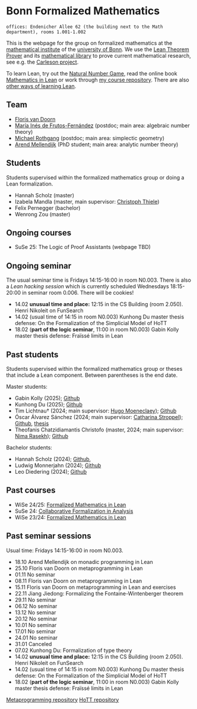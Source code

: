 <!-- title: "Bonn Formalized Mathematics group" -->
<!-- todo: add picture -->

# Bonn Formalized Mathematics

```
offices: Endenicher Allee 62 (the building next to the Math department), rooms 1.001-1.002
```

This is the webpage for the group on formalized mathematics at the [mathematical institute](https://www.math.uni-bonn.de/) of the [university of Bonn](https://www.uni-bonn.de). We use the [Lean Theorem Prover](https://lean-lang.org/) and its [mathematical library](https://leanprover-community.github.io/) to prove current mathematical research, see e.g. the [Carleson project](https://florisvandoorn.com/carleson/).

To learn Lean, try out the [Natural Number Game](https://adam.math.hhu.de/#/g/hhu-adam/NNG4), read the online book [Mathematics in Lean](https://leanprover-community.github.io/mathematics_in_lean/) or work through [my course repository](https://github.com/fpvandoorn/LeanCourse24/). There are also [other ways of learning Lean](https://leanprover-community.github.io/learn.html).

## Team

* [Floris van Doorn](index.md)
* [María Inés de Frutos-Fernández](https://mariainesdff.github.io/) (postdoc; main area: algebraic number theory)
* [Michael Rothgang](https://www.math.uni-bonn.de/people/rothgang/) (postdoc; main area: simplectic geometry)
* [Arend Mellendijk](https://github.com/FLDutchmann) (PhD student; main area: analytic number theory)

## Students

Students supervised within the formalized mathematics group or doing a Lean formalization.

* Hannah Scholz (master)
* Izabela Mandla (master, main supervisor: [Christoph Thiele](https://www.math.uni-bonn.de/people/thiele/index.html))
* Felix Pernegger (bachelor)
* Wenrong Zou (master)

## Ongoing courses

* SuSe 25: The Logic of Proof Assistants (webpage TBD)

## Ongoing seminar

The usual seminar time is Fridays 14:15-16:00 in room N0.003. 
There is also a *Lean hacking session* which is currently scheduled Wednesdays 18:15-20:00 in seminar room 0.006. There will be cookies!

* 14.02 **unusual time and place:** 12:15 in the CS Building (room 2.050). Henri Nikoleit on FunSearch
* 14.02 (usual time of 14:15 in room N0.003) Kunhong Du master thesis defense: On the Formalization of the Simplicial Model of HoTT
* 18.02 (**part of the logic seminar**, 11:00 in room N0.003) Gabin Kolly master thesis defense: Fraïssé limits in Lean

## Past students

Students supervised within the formalized mathematics group or theses that include a Lean component. Between parentheses is the end date.

Master students:
* Gabin Kolly (2025); [Github](https://github.com/GabinKolly)<!--, [thesis](theses/GabinKolly.pdf)-->
* Kunhong Du (2025); [Github](https://github.com/KunhongDu/HoTT-Model)<!--, [thesis](theses/KunhongDu.pdf)--> <!-- PhD with Nicolai Kraus? -->
* Tim Lichtnau† (2024; main supervisor: [Hugo Moeneclaey](https://www.hugomoeneclaey.com/)); [Github](https://github.com/timlichtnau/)
* Óscar Álvarez Sánchez (2024; main supervisor: [Catharina Stroppel](https://www.math.uni-bonn.de/ag/stroppel/)); [Github](https://github.com/bolito2/DemazureOperatorsLean), [thesis](theses/OscarAlvarez.pdf)
* Theofanis Chatzidiamantis Christofo (master, 2024; main supervisor: [Nima Rasekh](https://nimarasekh.github.io/)); [Github](https://github.com/thchatzidiamantis/sHoTT)<!--, [thesis](theses/TheofanisChristofo.pdf)--> <!-- PhD in London, Western Ontario -->

Bachelor students:
* Hannah Scholz (2024); [Github](https://github.com/scholzhannah/CWComplexes/), <!--[thesis](theses/HannahScholz.pdf)-->
* Ludwig Monnerjahn (2024); [Github](https://github.com/Louis-Le-Grand/Formalisation-of-constructable-numbers) <!--, [thesis](theses/LudwigMonnerjahn.pdf)-->
* Leo Diedering (2024); [Github](https://github.com/ldiedering)<!--, [thesis](theses/LeoDiedering.pdf)-->


## Past courses

* WiSe 24/25: [Formalized Mathematics in Lean](https://github.com/fpvandoorn/LeanCourse24/)
* SuSe 24: [Collaborative Formalization in Analysis](https://github.com/fpvandoorn/BonnAnalysis/)
* WiSe 23/24: [Formalized Mathematics in Lean](https://github.com/fpvandoorn/LeanCourse23/)


## Past seminar sessions

Usual time: Fridays 14:15-16:00 in room N0.003.

* 18.10 Arend Mellendijk on monadic programming in Lean
* 25.10 Floris van Doorn on metaprogramming in Lean
* 01.11 No seminar
* 08.11 Floris van Doorn on metaprogramming in Lean
* 15.11 Floris van Doorn on metaprogramming in Lean and exercises
* 22.11 Jiang Jiedong: Formalizing the Fontaine-Wintenberger theorem
* 29.11 No seminar
* 06.12 No seminar
* 13.12 No seminar
* 20.12 No seminar
* 10.01 No seminar
* 17.01 No seminar
* 24.01 No seminar
* 31.01 Canceled
* 07.02 Kunhong Du: Formalization of type theory
* 14.02 **unusual time and place:** 12:15 in the CS Building (room 2.050). Henri Nikoleit on FunSearch
* 14.02 (usual time of 14:15 in room N0.003) Kunhong Du master thesis defense: On the Formalization of the Simplicial Model of HoTT
* 18.02 (**part of the logic seminar**, 11:00 in room N0.003) Gabin Kolly master thesis defense: Fraïssé limits in Lean

[Metaprogramming repository](https://github.com/fpvandoorn/BonnLeanSeminar)
[HoTT repository](https://github.com/thchatzidiamantis/BonnHoTTSeminar)

